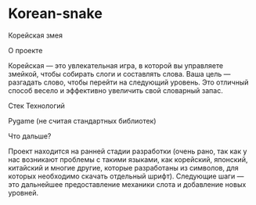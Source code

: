 # Korean-snake
Корейская змея

О проекте

Корейская — это увлекательная игра, в которой вы управляете змейкой, чтобы собирать слоги и составлять слова. Ваша цель — разгадать слово, чтобы перейти на следующий уровень. Это отличный способ весело и эффективно увеличить свой словарный запас.

Стек Технологий

Pygame (не считая стандартных библиотек)

Что дальше?

Проект находится на ранней стадии разработки (очень рано, так как у нас возникают проблемы с такими языками, как корейский, японский, китайский и многие другие, которые разработаны из символов, для которых необходимо скачать отдельный шрифт). Следующие шаги — это дальнейшее предоставление механики слота и добавление новых уровней.
